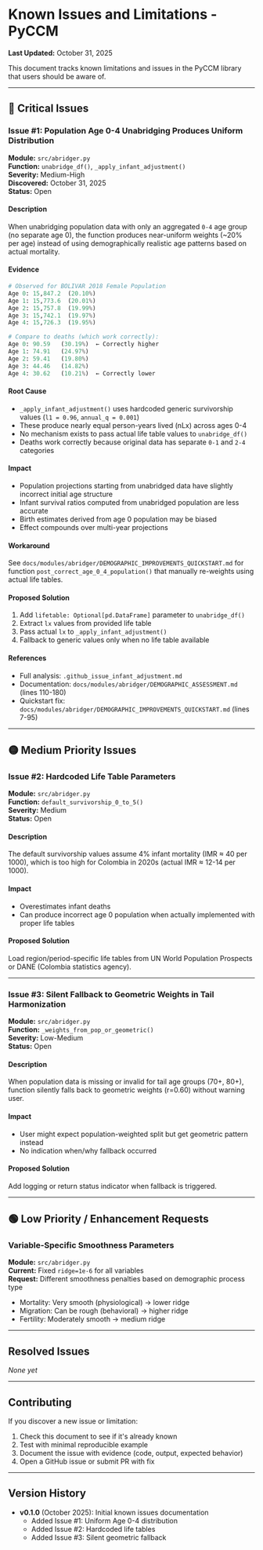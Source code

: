 # Known Issues and Limitations - PyCCM

**Last Updated:** October 31, 2025

This document tracks known limitations and issues in the PyCCM library that users should be aware of.

---

## 🔴 Critical Issues

### Issue #1: Population Age 0-4 Unabridging Produces Uniform Distribution

**Module:** `src/abridger.py`  
**Function:** `unabridge_df()`, `_apply_infant_adjustment()`  
**Severity:** Medium-High  
**Discovered:** October 31, 2025  
**Status:** Open

#### Description
When unabridging population data with only an aggregated `0-4` age group (no separate age 0), the function produces near-uniform weights (~20% per age) instead of using demographically realistic age patterns based on actual mortality.

#### Evidence
```python
# Observed for BOLIVAR 2018 Female Population
Age 0: 15,847.2  (20.10%)
Age 1: 15,773.6  (20.01%)
Age 2: 15,757.8  (19.99%)
Age 3: 15,742.1  (19.97%)
Age 4: 15,726.3  (19.95%)

# Compare to deaths (which work correctly):
Age 0: 90.59   (30.19%)  ← Correctly higher
Age 1: 74.91   (24.97%)
Age 2: 59.41   (19.80%)
Age 3: 44.46   (14.82%)
Age 4: 30.62   (10.21%)  ← Correctly lower
```

#### Root Cause
- `_apply_infant_adjustment()` uses hardcoded generic survivorship values (`l1 = 0.96`, `annual_q = 0.001`)
- These produce nearly equal person-years lived (nLx) across ages 0-4
- No mechanism exists to pass actual life table values to `unabridge_df()`
- Deaths work correctly because original data has separate `0-1` and `2-4` categories

#### Impact
- Population projections starting from unabridged data have slightly incorrect initial age structure
- Infant survival ratios computed from unabridged population are less accurate
- Birth estimates derived from age 0 population may be biased
- Effect compounds over multi-year projections

#### Workaround
See `docs/modules/abridger/DEMOGRAPHIC_IMPROVEMENTS_QUICKSTART.md` for function `post_correct_age_0_4_population()` that manually re-weights using actual life tables.

#### Proposed Solution
1. Add `lifetable: Optional[pd.DataFrame]` parameter to `unabridge_df()`
2. Extract `lx` values from provided life table
3. Pass actual `lx` to `_apply_infant_adjustment()`
4. Fallback to generic values only when no life table available

#### References
- Full analysis: `.github_issue_infant_adjustment.md`
- Documentation: `docs/modules/abridger/DEMOGRAPHIC_ASSESSMENT.md` (lines 110-180)
- Quickstart fix: `docs/modules/abridger/DEMOGRAPHIC_IMPROVEMENTS_QUICKSTART.md` (lines 7-95)

---

## 🟡 Medium Priority Issues

### Issue #2: Hardcoded Life Table Parameters

**Module:** `src/abridger.py`  
**Function:** `default_survivorship_0_to_5()`  
**Severity:** Medium  
**Status:** Open

#### Description
The default survivorship values assume 4% infant mortality (IMR ≈ 40 per 1000), which is too high for Colombia in 2020s (actual IMR ≈ 12-14 per 1000).

#### Impact
- Overestimates infant deaths
- Can produce incorrect age 0 population when actually implemented with proper life tables

#### Proposed Solution
Load region/period-specific life tables from UN World Population Prospects or DANE (Colombia statistics agency).

---

### Issue #3: Silent Fallback to Geometric Weights in Tail Harmonization

**Module:** `src/abridger.py`  
**Function:** `_weights_from_pop_or_geometric()`  
**Severity:** Low-Medium  
**Status:** Open

#### Description
When population data is missing or invalid for tail age groups (70+, 80+), function silently falls back to geometric weights (r=0.60) without warning user.

#### Impact
- User might expect population-weighted split but get geometric pattern instead
- No indication when/why fallback occurred

#### Proposed Solution
Add logging or return status indicator when fallback is triggered.

---

## 🟢 Low Priority / Enhancement Requests

### Variable-Specific Smoothness Parameters

**Module:** `src/abridger.py`  
**Current:** Fixed `ridge=1e-6` for all variables  
**Request:** Different smoothness penalties based on demographic process type
- Mortality: Very smooth (physiological) → lower ridge
- Migration: Can be rough (behavioral) → higher ridge
- Fertility: Moderately smooth → medium ridge

---

## Resolved Issues

*None yet*

---

## Contributing

If you discover a new issue or limitation:
1. Check this document to see if it's already known
2. Test with minimal reproducible example
3. Document the issue with evidence (code, output, expected behavior)
4. Open a GitHub issue or submit PR with fix

---

## Version History

- **v0.1.0** (October 2025): Initial known issues documentation
  - Added Issue #1: Uniform Age 0-4 distribution
  - Added Issue #2: Hardcoded life tables
  - Added Issue #3: Silent geometric fallback
